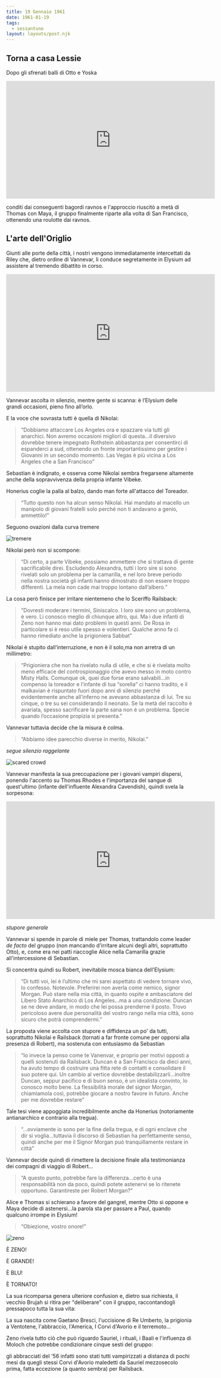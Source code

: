 ```yaml
---
title: 19 Gennaio 1961
date: 1961-01-19
tags:
  - sessantuno
layout: layouts/post.njk
---
```


## Torna a casa Lessie

Dopo gli sfrenati balli di Otto e Yoska

<iframe width="560" height="315" src="https://www.youtube.com/embed/_dWUJR9NTLE" frameborder="0" allow="autoplay; encrypted-media" allowfullscreen></iframe>

conditi dai conseguenti bagordi ravnos e l'approccio riuscitò a metà di Thomas con Maya, il gruppo finalmente riparte alla volta di San Francisco, ottenendo una roulotte dai ravnos. 

## L'arte dell'Origlio

Giunti alle porte della città, i nostri vengono immediatamente intercettati da Riley che, dietro ordine di Vannevar, li conduce segretamente in Elysium ad assistere al tremendo dibattito in corso.

<iframe width="560" height="315" src="https://www.youtube.com/embed/ibCBrFdVddM" frameborder="0" allow="autoplay; encrypted-media" allowfullscreen></iframe>

Vannevar ascolta in silenzio, mentre gente si scanna: è l’Elysium delle grandi occasioni, pieno fino all’orlo.

E la voce che sovrasta tutti è quella di Nikolai: 

>“Dobbiamo attaccare Los Angeles ora e spazzare via tutti gli anarchici. Non avremo occasioni migliori di questa…il diversivo dovrebbe tenere impegnato Rothstein abbastanza per consentirci di espanderci a sud, ottenendo un fronte importantissimo per gestire i Giovanni in un secondo momento. Las Vegas è più vicina a Los Angeles che a San Francisco”

Sebastian è indignato, e osserva come Nikolai sembra fregarsene altamente anche della sopravvivenza della propria infante Vibeke.

Honerius coglie la palla al balzo, dando man forte all'attacco del Toreador. 

> “Tutto questo non ha alcun senso Nikolai. Hai mandato al macello un manipolo di giovani fratelli solo perché non ti andavano a genio, ammettilo!”

Seguono ovazioni dalla curva tremere

![tremere](https://thumbs.gfycat.com/WarlikeBriskDogwoodtwigborer-max-1mb.gif)

Nikolai però non si scompone:

> “Di certo, a parte Vibeke, possiamo ammettere che si trattava di gente sacrificabile direi. Escludendo Alexandra, tutti i loro sire si sono rivelati solo un problema per la camarilla, e nel loro breve periodo nella nostra società gli infanti hanno dimostrato di non essere troppo differenti. La mela non cade mai troppo lontano dall’albero.”

La cosa però finisce per irritare nientemeno che lo Sceriffo Railsback:

> “Dovresti moderare i termini, Siniscalco. I loro sire sono un problema, è vero. Li conosco meglio di chiunque altro, qui. Ma i due infanti di Zeno non hanno mai dato problemi in questi anni. De Rosa in particolare si è reso utile spesso e volentieri. Qualche anno fa ci hanno rimediato anche la prigioniera Sabbat”

Nikolai è stupito dall’interruzione, e non è il solo,ma non arretra di un millimetro: 

> “Prigioniera che non ha rivelato nulla di utile, e che si è rivelata molto meno efficace del controspionaggio che avevo messo in moto contro Misty Halls. Comunque ok, quei due forse erano salvabili…in compenso la toreador e l’infante di tua “sorella” ci hanno tradito, e il malkavian è rispuntato fuori dopo anni di silenzio perché evidentemente anche all’inferno ne avevano abbastanza di lui. Tre su cinque, o tre su sei considerando il neonato. Se la metà del raccolto è avariata, spesso sacrificare la parte sana non è un problema. Specie quando l’occasione propizia si presenta.”

Vannevar tuttavia decide che la misura è colma.

> “Abbiamo idee parecchio diverse in merito, Nikolai.” 

*segue silenzio raggelante*

![scared crowd](https://lisarobinsonsportfolio.files.wordpress.com/2015/07/scared-crowd.jpg?w=636)

Vannevar manifesta la sua preccupazione per i giovani vampiri dispersi, ponendo l'accento su Thomas Rhodes e l'importanza del sangue di quest'ultimo (infante dell'influente Alexandra Cavendish), quindi svela la sorpesona:

<iframe width="560" height="315" src="https://www.youtube.com/embed/tDMYDC2jjKM" frameborder="0" allow="autoplay; encrypted-media" allowfullscreen></iframe>

*stupore generale*

Vannevar si spende in parole di miele per Thomas, trattandolo come leader _de facto_ del gruppo (non mancando d'irritare alcuni degli altri, soprattutto Otto), e, come era nei patti riaccoglie Alice nella Camarilla grazie all'intercessione di Sebastian.

Si concentra quindi su Robert, inevitabile mosca bianca dell'Elysium:

> “Di tutti voi, lei è l’ultimo che mi sarei aspettato di vedere tornare vivo, lo confesso. Notevole. Preferirei non averla come nemico, signor Morgan. Può stare nella mia città, in quanto ospite e ambasciatore del Libero Stato Anarchico di Los Angeles…ma a una condizione: Duncan se ne deve andare, in modo che lei possa prenderne il posto. Trovo pericoloso avere due personalità del vostro rango nella mia città, sono sicuro che potrà comprendermi.”

La proposta viene accolta con stupore e diffidenza un po' da tutti, soprattutto Nikolai e Railsback (tornati a far fronte comune per opporsi alla presenza di Robert), ma sostenuta con entusiasmo da Sebastian 

> “Io invece la penso come te Vanenvar, e proprio per motivi opposti a quelli sostenuti da Railsback. Duncan è a San Francisco da dieci anni, ha avuto tempo di costruire una fitta rete di contatti e consolidare il suo potere qui. Un cambio al vertice dovrebbe destabilizzarli…inoltre Duncan, seppur pacifico e di buon senso, è un idealista convinto, lo conosco molto bene. La flessibilità morale del signor Morgan, chiamiamola così, potrebbe giocare a nostro favore in futuro. Anche per me dovrebbe restare”

Tale tesi viene appoggiata incredibilmente anche da Honerius (notoriamente antianarchico e contrario alla tregua).

> “…ovviamente io sono per la fine della tregua, e di ogni enclave che dir si voglia…tuttavia il discorso di Sebastian ha perfettamente senso, quindi anche per me il Signor Morgan può tranquillamente restare in città”

Vannevar decide quindi di rimettere la decisione finale alla testimonianza dei compagni di viaggio di Robert...

> “A questo punto, potrebbe fare la differenza…certo è una responsabilità non da poco, quindi potete astenervi se lo ritenete opportuno. Garantireste per Robert Morgan?”

Alice e Thomas si schierano a favore del gangrel, mentre Otto si oppone e Maya decide di astenersi...la parola sta per passare a Paul, quando qualcuno irrompe in Elysium!

> “Obiezione, vostro onore!”

![zeno](https://media.giphy.com/media/WODe1Gdy4UOfm/giphy.gif)

È ZENO!

È GRANDE!

È BLU!

È TORNATO!

La sua ricomparsa genera ulteriore confusion e, dietro sua richiesta, il vecchio Brujah si ritira per "deliberare" con il gruppo, raccontandogli pressapoco tutta la sua vita:

La sua nascita come Gaetano Bresci, l'uccisione di Re Umberto, la prigionia a Ventotene, l'abbraccio, l'America, I Corvi d'Avorio e il terremoto...

Zeno rivela tutto ciò che può riguardo Sauriel, i rituali, i Baali e l'influenza di Moloch che potrebbe condizionare cinque sesti del gruppo: 

gli abbracciati del '56 infatti sono stati tutti vampirizzati a distanza di pochi mesi da quegli stessi Corvi d'Avorio maledetti da Sauriel mezzosecolo prima, fatta eccezione (a quanto sembra) per Railsback.